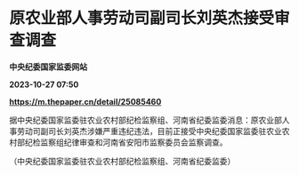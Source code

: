 # 原农业部人事劳动司副司长刘英杰接受审查调查
**中央纪委国家监委网站**

**2023-10-27 07:50**

**https://m.thepaper.cn/detail/25085460**

据中央纪委国家监委驻农业农村部纪检监察组、河南省纪委监委消息：原农业部人事劳动司副司长刘英杰涉嫌严重违纪违法，目前正接受中央纪委国家监委驻农业农村部纪检监察组纪律审查和河南省安阳市监察委员会监察调查。

（中央纪委国家监委驻农业农村部纪检监察组、河南省纪委监委）